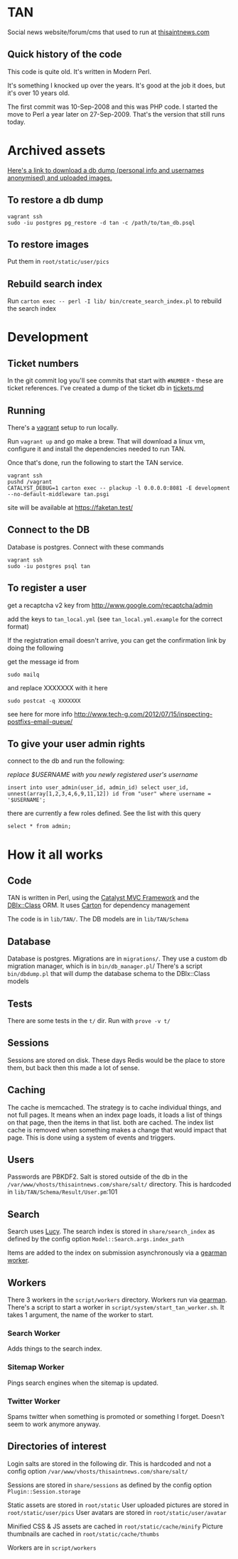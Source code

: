 # TAN
Social news website/forum/cms that used to run at [thisaintnews.com](https://thisaintnews.com)

## Quick history of the code
This code is quite old. It's written in Modern Perl.

It's something I knocked up over the years. It's good at the job it does, but it's over 10 years old.

The first commit was 10-Sep-2008 and this was PHP code.
I started the move to Perl a year later on 27-Sep-2009. That's the version that still runs today.

# Archived assets
[Here's a link to download a db dump (personal info and usernames anonymised) and uploaded images.](https://web.tresorit.com/l#ZsDSVmFC6qzTuJ2vtg9QGw)
## To restore a db dump
```
vagrant ssh
sudo -iu postgres pg_restore -d tan -c /path/to/tan_db.psql
```

## To restore images
Put them in `root/static/user/pics`

## Rebuild search index
Run `carton exec -- perl -I lib/ bin/create_search_index.pl` to rebuild the search index

# Development
## Ticket numbers
In the git commit log you'll see commits that start with `#NUMBER` - these are ticket references. I've created a dump of the ticket db in [tickets.md](tickets.md)

## Running
There's a [vagrant](https://www.vagrantup.com/) setup to run locally.

Run `vagrant up` and go make a brew. That will download a linux vm, configure it and install the dependencies needed to run TAN.

Once that's done, run the following to start the TAN service.

```
vagrant ssh
pushd /vagrant
CATALYST_DEBUG=1 carton exec -- plackup -l 0.0.0.0:8081 -E development --no-default-middleware tan.psgi
```

site will be available at https://faketan.test/

## Connect to the DB
Database is postgres. Connect with these commands
```
vagrant ssh
sudo -iu postgres psql tan
```

## To register a user
get a recaptcha v2 key from http://www.google.com/recaptcha/admin

add the keys to `tan_local.yml` (see `tan_local.yml.example` for the correct format)

If the registration email doesn't arrive, you can get the confirmation link by doing the following

get the message id from
```
sudo mailq
```

and replace XXXXXXX with it here
```
sudo postcat -q XXXXXXX
```

see here for more info
http://www.tech-g.com/2012/07/15/inspecting-postfixs-email-queue/

## To give your user admin rights
connect to the db and run the following:

*replace _$USERNAME_ with you newly registered user's username*
```pgsql
insert into user_admin(user_id, admin_id) select user_id, unnest(array[1,2,3,4,6,9,11,12]) id from "user" where username = '$USERNAME';
```

there are currently a few roles defined. See the list with this query
```pgsql
select * from admin;
```

# How it all works
## Code
TAN is written in Perl, using the [Catalyst MVC Framework](https://metacpan.org/pod/Catalyst::Manual) and the [DBIx::Class](https://metacpan.org/pod/DBIx::Class) ORM. It uses [Carton](https://metacpan.org/pod/Carton) for dependency management

The code is in `lib/TAN/`.
The DB models are in `lib/TAN/Schema`

## Database
Database is postgres.
Migrations are in `migrations/`. They use a custom db migration manager, which is in `bin/db_manager.pl`/
There's a script `bin/dbdump.pl` that will dump the database schema to the DBIx::Class models

## Tests
There are some tests in the `t/` dir. Run with `prove -v t/`

## Sessions
Sessions are stored on disk. These days Redis would be the place to store them, but back then this made a lot of sense.

## Caching
The cache is memcached.
The strategy is to cache individual things, and not full pages. It means when an index page loads, it loads a list of things on that page, then the items in that list. both are cached. The index list cache is removed when something makes a change that would impact that page. This is done using a system of events and triggers.

## Users
Passwords are PBKDF2.
Salt is stored outside of the db in the `/var/www/vhosts/thisaintnews.com/share/salt/` directory. This is hardcoded in `lib/TAN/Schema/Result/User.pm`:101

## Search

Search uses [Lucy](https://metacpan.org/pod/release/CREAMYG/Lucy-0.4.2/lib/Lucy.pod). The search index is stored in `share/search_index` as defined by the config option `Model::Search.args.index_path`

Items are added to the index on submission asynchronously via a [gearman worker](#search-worker).

## Workers
There 3 workers in the `script/workers` directory.
Workers run via [gearman](http://gearman.org/).
There's a script to start a worker in `script/system/start_tan_worker.sh`. It takes 1 argument, the name of the worker to start.

### Search Worker
Adds things to the search index.

### Sitemap Worker
Pings search engines when the sitemap is updated.

### Twitter Worker
Spams twitter when something is promoted or something I forget. Doesn't seem to work anymore anyway.

## Directories of interest
Login salts are stored in the following dir. This is hardcoded and not a config option
`/var/www/vhosts/thisaintnews.com/share/salt/`

Sessions are stored in `share/sessions` as defined by the config option `Plugin::Session.storage`

Static assets are stored in `root/static`
User uploaded pictures are stored in `root/static/user/pics`
User avatars are stored in `root/static/user/avatar`

Minified CSS & JS assets are cached in `root/static/cache/minify`
Picture thumbnails are cached in `root/static/cache/thumbs`

Workers are in `script/workers`

